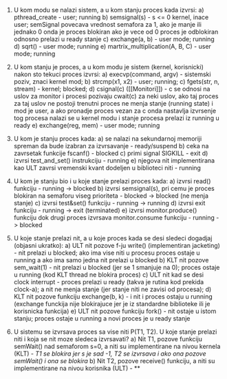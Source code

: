 
1. U kom modu se nalazi sistem, a u kom stanju proces kada izvrsi: 
	a) pthread_create - user; running
	b) semsignal(s) - s <= 0 kernel, inace user;
	semSignal povecava vrednost semafora za 1, ako je manje ili jednako 0 onda je proces blokiran ako je vece od 0 proces je odblokiran odnosno prelazi u ready stanje
	c) exchange(a, b) - user mode; running
	d) sqrt() - user mode; running
	e) martrix_multiplication(A, B, C) - user mode; running

2. U kom stanju je proces, a u kom modu je sistem (kernel, korisnicki) nakon sto tekuci proces izvrsi:
	a) execvp(command, argv) - sistemski poziv, znaci kernel mod; 
	b) strcmp(x1, x2) - user; running;
	c) fgets(str, n, stream) - kernel; blocked;
	d) csignal(c) ([[Monitori]]) - c se odnosi na uslov za monitor i procesi pozivaju cwait(c) za neki uslov, ako taj proces za taj uslov ne postoji trenutni proces ne menja stanje (running state) i mod je user, a ako pronadje proces vezan za c onda nastavlja izvrsenje tog procesa nalazi se u kernel modu i stanje procesa prelazi iz running u ready
	e) exchange(reg, mem) - user mode; running
	
3. U kom je stanju proces kada:
	a) se nalazi na sekundarnoj memoriji spreman da bude izabran za izvrsavanje - ready/suspend
	b) ceka na zavrsetak funkcije fscanf() - blocked
	c) primi signal SIGKILL - exit
	d) izvrsi test_and_set() instrukciju - running
	e) njegova nit implementirana kao ULT zavrsi vremenski kvant dodeljen u biblioteci niti - running

4. U kom je stanju bio i u koje stanje prelazi proces kada:
	a) izvrsi read() funkciju - running -> blocked
	b) izvrsi semsignal(s), pri cemu je proces blokiran na semaforu viseg prioriteta - blocked -> blocked (ne menja stanje)
	c) izvrsi test&set() funkciju - running -> running
	d) izvrsi exit funkciju - running -> exit (terminated)
	e) izvrsi monitor.produce() funkciju dok drugi proces izvrsava monitor.consume funkciju - running -> blocked
	
5. U koje stanje prelazi nit, a u koje proces kada se desi sledeci dogadjaj (objasni ukratko):
	a) ULT nit pozove f-ju write() (implementiran jacketing) - nit prelazi u blocked; ako ima vise niti u procesu proces ostaje u running a ako ima samo jedna nit prelazi u blocked
	b) KLT nit pozove sem_wait(1) - nit prelazi u blocked (jer se 1 smanjuje na 0); proces ostaje u running (kod KLT thread ne blokira proces)
	c) ULT nit kad se desi clock interrupt -  proces prelazi u ready (takva je rutina kod prekida clock-a); a nit ne menja stanje (jer stanje niti ne zavisi od procesa);
	d) KLT nit pozove funkciju exchange(b, k) - i nit i proces ostaju u running (exchange funckija nije blokirajuce jer je iz standardne biblioteke ili je korisnicka funkcija)
	e) ULT nit pozove funkciju fork() - nit ostaje u istom stanju; proces ostaje u running a novi proces je u ready stanje
	
6. U sistemu se izvrsava proces sa vise niti P(T1, T2). U koje stanje prelazi niti i koja se nit moze sledeca izvrsavati?
	a) Nit T1, pozove funkciju semWait() nad semaforom s=0, a niti su implementirane na nivou kernela (KLT) - *T1 se blokira jer s je sad -1, T2 se izvrsava i ako ona pozove semWait() i ona se blokira*
	b) Nit T2, pozove receive() funkciju, a niti su implementirane na nivou korisnika (ULT) - **